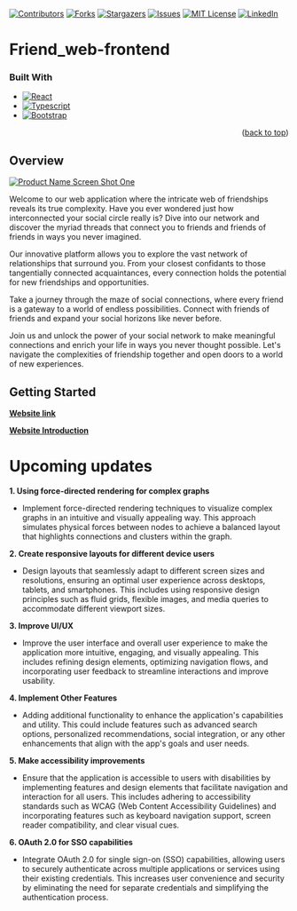 [![Contributors][contributors-shield]][contributors-url]
[![Forks][forks-shield]][forks-url]
[![Stargazers][stars-shield]][stars-url]
[![Issues][issues-shield]][issues-url]
[![MIT License][license-shield]][license-url]
[![LinkedIn][linkedin-shield]][linkedin-url]


# Friend_web-frontend
### Built With

* [![React][React.js]][React-url]
* [![Typescript][Typescript.ts]][Typescript-url]
* [![Bootstrap][Bootstrap.com]][Bootstrap-url]


<p align="right">(<a href="#readme-top">back to top</a>)</p>


## Overview

[![Product Name Screen Shot One][Index.gif]](https://github.com/Li-HsuanChien/Car_dealership_app)

Welcome to our web application where the intricate web of friendships reveals its true complexity. Have you ever wondered just how interconnected your social circle really is? Dive into our network and discover the myriad threads that connect you to friends and friends of friends in ways you never imagined.

Our innovative platform allows you to explore the vast network of relationships that surround you. From your closest confidants to those tangentially connected acquaintances, every connection holds the potential for new friendships and opportunities.

Take a journey through the maze of social connections, where every friend is a gateway to a world of endless possibilities. Connect with friends of friends and expand your social horizons like never before.

Join us and unlock the power of your social network to make meaningful connections and enrich your life in ways you never thought possible. Let's navigate the complexities of friendship together and open doors to a world of new experiences.

## Getting Started

**[Website link](https://li-hsuanchien.github.io/Friend_web-frontend/)**


**[Website Introduction](https://li-hsuanchien.github.io/Friend_web-frontend/)**


# Upcoming updates

**1. Using force-directed rendering for complex graphs**
  - Implement force-directed rendering techniques to visualize complex graphs in an intuitive and visually appealing way. This approach simulates physical forces between nodes to achieve a balanced layout that highlights connections and clusters within the graph.

**2. Create responsive layouts for different device users**
  - Design layouts that seamlessly adapt to different screen sizes and resolutions, ensuring an optimal user experience across desktops, tablets, and smartphones. This includes using responsive design principles such as fluid grids, flexible images, and media queries to accommodate different viewport sizes.

**3. Improve UI/UX**
  - Improve the user interface and overall user experience to make the application more intuitive, engaging, and visually appealing. This includes refining design elements, optimizing navigation flows, and incorporating user feedback to streamline interactions and improve usability.

**4. Implement Other Features**
  - Adding additional functionality to enhance the application's capabilities and utility. This could include features such as advanced search options, personalized recommendations, social integration, or any other enhancements that align with the app's goals and user needs.

**5. Make accessibility improvements**
  - Ensure that the application is accessible to users with disabilities by implementing features and design elements that facilitate navigation and interaction for all users. This includes adhering to accessibility standards such as WCAG (Web Content Accessibility Guidelines) and incorporating features such as keyboard navigation support, screen reader compatibility, and clear visual cues.

**6. OAuth 2.0 for SSO capabilities**
  - Integrate OAuth 2.0 for single sign-on (SSO) capabilities, allowing users to securely authenticate across multiple applications or services using their existing credentials. This increases user convenience and security by eliminating the need for separate credentials and simplifying the authentication process.



<!-- MARKDOWN LINKS & IMAGES -->
<!-- https://www.markdownguide.org/basic-syntax/#reference-style-links -->

[Typescript.ts]: https://img.shields.io/badge/TypeScript-007ACC?style=for-the-badge&logo=typescript&logoColor=white
[Typescript-url]: [https://reactjs.org/](https://www.typescriptlang.org/)
[React.js]: https://img.shields.io/badge/React-20232A?style=for-the-badge&logo=react&logoColor=61DAFB
[React-url]: https://reactjs.org/
[Bootstrap.com]: https://img.shields.io/badge/Bootstrap-563D7C?style=for-the-badge&logo=bootstrap&logoColor=white
[Bootstrap-url]: https://getbootstrap.com
[Index.gif]: public/friend-web-showcase/indexshowcase.gif
[contributors-shield]: https://img.shields.io/github/contributors/Li-HsuanChien/budget_manage_system.svg?style=for-the-badge
[contributors-url]: https://github.com/Li-HsuanChien/budget_manage_system/graphs/contributors
[forks-shield]: https://img.shields.io/github/forks/Li-HsuanChien/budget_manage_system.svg?style=for-the-badge
[forks-url]: https://github.com/Li-HsuanChien/budget_manage_system/network/members
[stars-shield]: https://img.shields.io/github/stars/Li-HsuanChien/budget_manage_system.svg?style=for-the-badge
[stars-url]: https://github.com/Li-HsuanChien/budget_manage_system/stargazers
[issues-shield]: https://img.shields.io/github/issues/Li-HsuanChien/budget_manage_system.svg?style=for-the-badge
[issues-url]: https://github.com/Li-HsuanChien/budget_manage_system/issues
[license-shield]: https://img.shields.io/github/license/Li-HsuanChien/budget_manage_system.svg?style=for-the-badge
[license-url]: https://github.com/Li-HsuanChien/budget_manage_system/blob/master/LICENSE.txt
[linkedin-shield]: https://img.shields.io/badge/-LinkedIn-black.svg?style=for-the-badge&logo=linkedin&colorB=555
[linkedin-url]: https://www.linkedin.com/in/lihsuan-chien/
